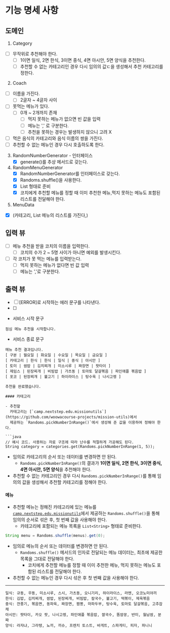 # 기능 명세 사항

## 도메인
1. Category
- [ ] 무작위로 추천해야 한다.
    - [ ] 1이면 일식, 2면 한식, 3이면 중식, 4면 아시안, 5면 양식을 추천한다.
    - [ ] 추천할 수 없는 카테고리인 경우 다시 임의의 값ㄷ을 생성해서 추천 카테고리를 정한다.

2. Coach
- [ ] 이름을 가진다.
    - [ ] 2글자 ~ 4글자 사이
- [ ] 못먹는 메뉴가 있다.
    - [ ] 0개 ~ 2개까지 존재
        - [ ] 먹지 못하는 메뉴가 없으면 빈 값을 입력
        - [ ] 메뉴는 ',' 로 구분한다.
        - [ ] 추천을 못하는 경우는 발생하지 않으니 고려 X
- [ ] 먹은 음식의 카테고리와 음식 이름의 쌍을 가진다.
- [ ] 추천할 수 없는 메뉴인 경우 다시 호출하도록 한다.
3. RandomNumberGenerator - 인터페이스
    - [x] generate()를 추상 메서드로 갖는다.

4. RandomMenuGenerator
    - [x] RandomNumberGenerator를 인터페이스로 갖는다.
    - [x] Randoms.shuffle()을 사용한다.
    - [x] List<String> 형태로 준비
    - [x] 코치에게 추천할 메뉴를 정할 때 이미 추천한 메뉴,먹지 못하는 메뉴도 포함된 리스트를 전달해야 한다.

5. MenuData
- [x] (카테고리, List<String> 메뉴의 리스트를 가진다,)
## 입력 뷰
- [ ] 메뉴 추천을 받을 코치의 이름을 입력한다.
    - [ ] 코치의 수가 2 ~ 5명 사이가 아니면 예외를 발생시킨다.
- [ ] 각 코치가 못 먹는 메뉴를 입력받는다.
    - [ ] 먹지 못하는 메뉴가 없다면 빈 값 입력
    - [ ] 메뉴는 ','로 구분한다.

## 출력 뷰
- [ ] [ERROR]로 시작하는 에러 문구를 나타낸다.
- [ ] 
- 서비스 시작 문구

```
점심 메뉴 추천을 시작합니다.
```

- 서비스 종료 문구

```
메뉴 추천 결과입니다.
[ 구분 | 월요일 | 화요일 | 수요일 | 목요일 | 금요일 ]
[ 카테고리 | 한식 | 한식 | 일식 | 중식 | 아시안 ]
[ 토미 | 쌈밥 | 김치찌개 | 미소시루 | 짜장면 | 팟타이 ]
[ 제임스 | 된장찌개 | 비빔밥 | 가츠동 | 토마토 달걀볶음 | 파인애플 볶음밥 ]
[ 포코 | 된장찌개 | 불고기 | 하이라이스 | 탕수육 | 나시고렝 ]

추천을 완료했습니다.

#### 카테고리

- 추천할
  카테고리는 [`camp.nextstep.edu.missionutils`](https://github.com/woowacourse-projects/mission-utils)에서
  제공하는 `Randoms.pickNumberInRange()`에서 생성해 준 값을 이용하여 정해야 한다.

```java
// 예시 코드. 사용하는 자료 구조에 따라 난수를 적절하게 가공해도 된다.
String category = categories.get(Randoms.pickNumberInRange(1, 5));
```

- 임의로 카테고리의 순서 또는 데이터를 변경하면 안 된다.
    - `Randoms.pickNumberInRange()`의 결과가 **1이면 일식, 2면 한식, 3이면 중식, 4면 아시안, 5면 양식**을 추천해야 한다.
- 추천할 수 없는 카테고리인 경우 다시 `Randoms.pickNumberInRange()`를 통해 임의의 값을 생성해서 추천할 카테고리를 정해야 한다.

#### 메뉴

- 추천할 메뉴는 정해진 카테고리에 있는
  메뉴를 [`camp.nextstep.edu.missionutils`](https://github.com/woowacourse-projects/mission-utils)에서
  제공하는 `Randoms.shuffle()`을 통해 임의의 순서로 섞은 후, 첫 번째 값을 사용해야 한다.
    - 카테고리에 포함되는 메뉴 목록을 `List<String>` 형태로 준비한다.

```java
String menu = Randoms.shuffle(menus).get(0);
```

- 임의로 메뉴의 순서 또는 데이터를 변경하면 안 된다.
    - `Randoms.shuffle()` 메서드의 인자로 전달되는 메뉴 데이터는, 최초에 제공한 목록을 그대로 전달해야 한다.
        - 코치에게 추천할 메뉴를 정할 때 이미 추천한 메뉴, 먹지 못하는 메뉴도 포함된 리스트를 전달해야 한다.
- 추천할 수 없는 메뉴인 경우 다시 섞은 후 첫 번째 값을 사용해야 한다.

---

```
일식: 규동, 우동, 미소시루, 스시, 가츠동, 오니기리, 하이라이스, 라멘, 오코노미야끼
한식: 김밥, 김치찌개, 쌈밥, 된장찌개, 비빔밥, 칼국수, 불고기, 떡볶이, 제육볶음
중식: 깐풍기, 볶음면, 동파육, 짜장면, 짬뽕, 마파두부, 탕수육, 토마토 달걀볶음, 고추잡채
아시안: 팟타이, 카오 팟, 나시고렝, 파인애플 볶음밥, 쌀국수, 똠얌꿍, 반미, 월남쌈, 분짜
양식: 라자냐, 그라탱, 뇨끼, 끼슈, 프렌치 토스트, 바게트, 스파게티, 피자, 파니니
```
